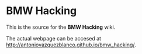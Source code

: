 # BMW Hacking

This is the source for the **BMW Hacking** wiki.

The actual webpage can be accesed at <http://antoniovazquezblanco.github.io/bmw_hacking/>.
